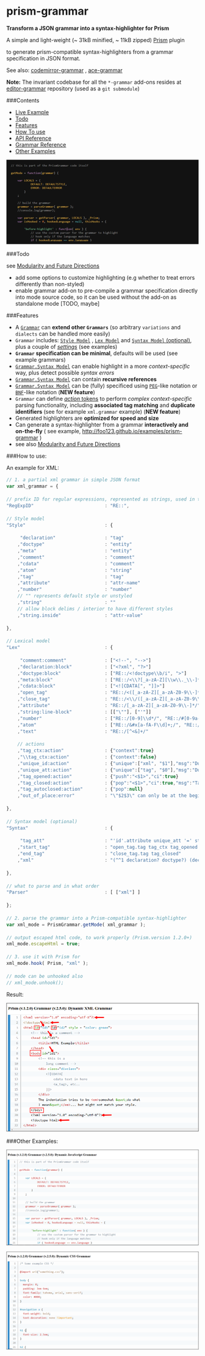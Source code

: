 prism-grammar
=============

__Transform a JSON grammar into a syntax-highlighter for Prism__

A simple and light-weight (~ 31kB minified, ~ 11kB zipped) [Prism](https://github.com/LeaVerou/prism) plugin

to generate prism-compatible syntax-highlighters from a grammar specification in JSON format.

See also:  [codemirror-grammar](https://github.com/foo123/codemirror-grammar) , [ace-grammar](https://github.com/foo123/ace-grammar)

**Note:** The invariant codebase for all the `*-grammar` add-ons resides at [editor-grammar](https://github.com/foo123/editor-grammar) repository (used as a `git submodule`)


###Contents

* [Live Example](http://foo123.github.io/examples/prism-grammar)
* [Todo](#todo)
* [Features](#features)
* [How To use](#how-to-use)
* [API Reference](/api-reference.md)
* [Grammar Reference](https://github.com/foo123/editor-grammar/blob/master/grammar-reference.md)
* [Other Examples](#other-examples)


[![Build your own syntax-highlight mode on the fly](/test/screenshot.png)](http://foo123.github.io/examples/prism-grammar)


###Todo

see [Modularity and Future Directions](https://github.com/foo123/editor-grammar/blob/master/grammar-reference.md#modularity-and-future-directions)

* add some options to customize highlighting (e.g whether to treat errors differently than non-styled)
* enable grammar add-on to pre-compile a grammar specification directly into mode source code, so it can be used without the add-on as standalone mode [TODO, maybe]


###Features

* A [`Grammar`](https://github.com/foo123/editor-grammar/blob/master/grammar-reference.md) can **extend other `Grammars`** (so arbitrary `variations` and `dialects` can be handled more easily)
* `Grammar` includes: [`Style Model`](/https://github.com/foo123/editor-grammar/blob/master/grammar-reference.md#style-model) , [`Lex Model`](https://github.com/foo123/editor-grammar/blob/master/grammar-reference.md#lexical-model) and [`Syntax Model` (optional)](https://github.com/foo123/editor-grammar/blob/master/grammar-reference.md#syntax-model), plus a couple of [*settings*](https://github.com/foo123/editor-grammar/blob/master/grammar-reference.md#extra-settings) (see examples)
* **`Grammar` specification can be minimal**, defaults will be used (see example grammars)
* [`Grammar.Syntax Model`](https://github.com/foo123/editor-grammar/blob/master/grammar-reference.md#syntax-model) can enable highlight in a more *context-specific* way, plus detect possible *syntax errors*
* [`Grammar.Syntax Model`](https://github.com/foo123/editor-grammar/blob/master/grammar-reference.md#syntax-model) can contain **recursive references**
* [`Grammar.Syntax Model`](https://github.com/foo123/editor-grammar/blob/master/grammar-reference.md#syntax-pegbnf-like-notations) can be (fully) specificed using [`PEG`](https://en.wikipedia.org/wiki/Parsing_expression_grammar)-like notation or [`BNF`](https://en.wikipedia.org/wiki/Backus%E2%80%93Naur_Form)-like notation  (**NEW feature**)
* `Grammar` can define [*action* tokens](https://github.com/foo123/editor-grammar/blob/master/grammar-reference.md#action-tokens) to perform *complex context-specific* parsing functionality, including **associated tag matching** and **duplicate identifiers** (see for example `xml.grammar` example) (**NEW feature**)
* Generated highlighters are **optimized for speed and size**
* Can generate a syntax-highlighter from a grammar **interactively and on-the-fly** ( see example, http://foo123.github.io/examples/prism-grammar )
* see also [Modularity and Future Directions](https://github.com/foo123/editor-grammar/blob/master/grammar-reference.md#modularity-and-future-directions)


###How to use:

An example for XML:


```javascript
// 1. a partial xml grammar in simple JSON format
var xml_grammar = {
    
// prefix ID for regular expressions, represented as strings, used in the grammar
"RegExpID"                          : "RE::",

// Style model
"Style"                             : {
    
     "declaration"                  : "tag"
    ,"doctype"                      : "entity"
    ,"meta"                         : "entity"
    ,"comment"                      : "comment"
    ,"cdata"                        : "comment"
    ,"atom"                         : "string"
    ,"tag"                          : "tag"
    ,"attribute"                    : "attr-name"
    ,"number"                       : "number"
    // "" represents default style or unstyled
    ,"string"                       : ""
    // allow block delims / interior to have different styles
    ,"string.inside"                : "attr-value"

},

// Lexical model
"Lex"                               : {
     
     "comment:comment"              : ["<!--", "-->"]
    ,"declaration:block"            : ["<?xml", "?>"]
    ,"doctype:block"                : ["RE::/<!doctype\\b/i", ">"]
    ,"meta:block"                   : ["RE::/<\\?[_a-zA-Z][\\w\\._\\-]*/", "?>"]
    ,"cdata:block"                  : ["<![CDATA[", "]]>"]
    ,"open_tag"                     : "RE::/<([_a-zA-Z][_a-zA-Z0-9\\-]*)/"
    ,"close_tag"                    : "RE::/<\\/([_a-zA-Z][_a-zA-Z0-9\\-]*)>/"
    ,"attribute"                    : "RE::/[_a-zA-Z][_a-zA-Z0-9\\-]*/"
    ,"string:line-block"            : [["\""], ["'"]]
    ,"number"                       : ["RE::/[0-9]\\d*/", "RE::/#[0-9a-fA-F]+/"]
    ,"atom"                         : ["RE::/&#x[a-fA-F\\d]+;/", "RE::/&#[\\d]+;/", "RE::/&[a-zA-Z][a-zA-Z0-9]*;/"]
    ,"text"                         : "RE::/[^<&]+/"
    
    // actions
    ,"tag_ctx:action"               : {"context":true}
    ,"\\tag_ctx:action"             : {"context":false}
    ,"unique_id:action"             : {"unique":["xml", "$1"],"msg":"Duplicate id value \"$0\""}
    ,"unique_att:action"            : {"unique":["tag", "$0"],"msg":"Duplicate attribute \"$0\"","in-context":true}
    ,"tag_opened:action"            : {"push":"<$1>","ci":true}
    ,"tag_closed:action"            : {"pop":"<$1>","ci":true,"msg":"Tags \"$0\" and \"$1\" do not match"}
    ,"tag_autoclosed:action"        : {"pop":null}
    ,"out_of_place:error"           : "\"$2$3\" can only be at the beginning of XML document"
    
},
    
// Syntax model (optional)
"Syntax"                            : {
     
     "tag_att"                      : "'id'.attribute unique_att '=' string unique_id | attribute unique_att '=' (string | number)"
    ,"start_tag"                    : "open_tag.tag tag_ctx tag_opened tag_att* ('>'.tag | '/>'.tag tag_autoclosed) \\tag_ctx"
    ,"end_tag"                      : "close_tag.tag tag_closed"
    ,"xml"                          : "(^^1 declaration? doctype?) (declaration.error out_of_place | doctype.error out_of_place | comment | meta | cdata | start_tag | end_tag | atom | text)*"
    
},
    
// what to parse and in what order
"Parser"                            : [ ["xml"] ]

};

// 2. parse the grammar into a Prism-compatible syntax-highlighter
var xml_mode = PrismGrammar.getMode( xml_grammar );

// output escaped html code, to work properly (Prism.version 1.2.0+)
xml_mode.escapeHtml = true;

// 3. use it with Prism for
xml_mode.hook( Prism, "xml" );

// mode can be unhooked also
// xml_mode.unhook();

```


Result:

![xml-grammar](/test/grammar-xml.png)


###Other Examples:

![js-grammar](/test/grammar-js.png)

![css-grammar](/test/grammar-css.png)



